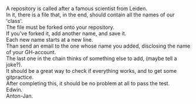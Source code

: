 A repository is called after a famous scientist from Leiden.   
In it, there is a file that, in the end, should contain all the names of our 'class'.   
The file must be forked onto your repository.      
If you've forked it, add another name, and save it.        
Each new name starts at a new line.         
Than send an email to the one whose name you added, disclosing the name of your GH-account.             
The last one in the chain thinks of something else to add, (maybe tell a joke?).            
It should be a great way to check if everything works, and to get some gitpractice.      
After completing this, it should be no problem at all to pass the test.      
Edwin.         
Anton-Jan.   